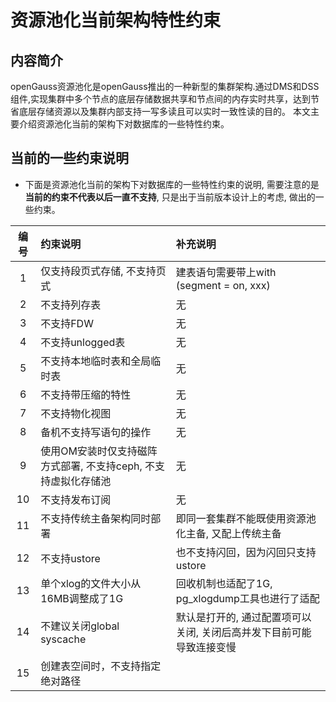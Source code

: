 # 资源池化当前架构特性约束

## 内容简介

openGauss资源池化是openGauss推出的一种新型的集群架构.通过DMS和DSS组件,实现集群中多个节点的底层存储数据共享和节点间的内存实时共享，达到节省底层存储资源以及集群内部支持一写多读且可以实时一致性读的目的。
本文主要介绍资源池化当前的架构下对数据库的一些特性约束。

## 当前的一些约束说明
- 下面是资源池化当前的架构下对数据库的一些特性约束的说明, 需要注意的是**当前的约束不代表以后一直不支持**, 只是出于当前版本设计上的考虑, 做出的一些约束。
  
| 编号 |  约束说明 | 补充说明 |
|:--:|:--|:--|
| 1 | 仅支持段页式存储, 不支持页式 | 建表语句需要带上with (segment = on, xxx) |
| 2 | 不支持列存表 | 无 |
| 3 | 不支持FDW | 无 |
| 4 | 不支持unlogged表 | 无 |
| 5 | 不支持本地临时表和全局临时表 | 无 |
| 6 | 不支持带压缩的特性 | 无 |
| 7 | 不支持物化视图 | 无 |
| 8 | 备机不支持写语句的操作 | 无 |
| 9 | 使用OM安装时仅支持磁阵方式部署, 不支持ceph, 不支持虚拟化存储池 | 无 |
| 10 | 不支持发布订阅 | 无 |
| 11 | 不支持传统主备架构同时部署 | 即同一套集群不能既使用资源池化主备, 又配上传统主备 |
| 12 | 不支持ustore | 也不支持闪回，因为闪回只支持ustore |
| 13 | 单个xlog的文件大小从16MB调整成了1G | 回收机制也适配了1G, pg_xlogdump工具也进行了适配 |
| 14 | 不建议关闭global syscache | 默认是打开的, 通过配置项可以关闭, 关闭后高并发下目前可能导致连接变慢 |
| 15 | 创建表空间时，不支持指定绝对路径 |
